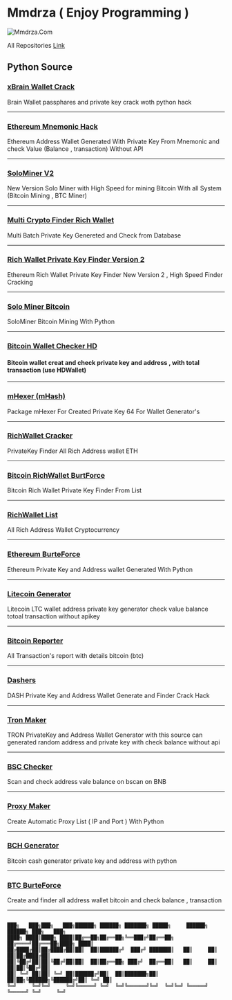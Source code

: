 # Mmdrza ( Enjoy Programming )

<codersrank-skills-chart username="YOUR_USERNAME"></codersrank-skills-chart>


![Mmdrza.Com](https://raw.githubusercontent.com/Pymmdrza/Rich-Address-Wallet/main/MMDRZA_Com.png 'Programming With hack mmdrza')

All Repositories [Link](https://github.com/Pymmdrza?tab=repositories)

## Python Source



### [xBrain Wallet Crack](https://github.com/Pymmdrza/xBrainWallet 'Brain Wallet passphares and private key crack woth python hack')

Brain Wallet passphares and private key crack woth python hack

---

### [Ethereum Mnemonic Hack](https://github.com/Pymmdrza/EthereumMnemonicCrack 'Ethereum Mnemonic Hack')

Ethereum Address Wallet Generated With Private Key From Mnemonic and check Value (Balance , transaction) Without API

---

### [SoloMiner V2](https://github.com/Pymmdrza/SoloMinerV2 'Mining Bitcoin Script Solo')

New Version Solo Miner with High Speed for mining Bitcoin With all System (Bitcoin Mining , BTC Miner)

---


### [Multi Crypto Finder Rich Wallet](https://github.com/Pymmdrza/MultiCryptoFinderRich 'Multi Crypto Finder Rich Wallet')

Multi Batch Private Key Genereted and Check from Database


---

### [Rich Wallet Private Key Finder Version 2](https://github.com/Pymmdrza/RichWalletPrivateKeyFinder2 'Private Key Finder Ethereum')

Ethereum Rich Wallet Private Key Finder New Version 2 , High Speed Finder Cracking


---

### [Solo Miner Bitcoin](https://github.com/Pymmdrza/SoloMiner)

SoloMiner Bitcoin Mining With Python

---

### [Bitcoin Wallet Checker HD](https://github.com/Pymmdrza/BTC_HD_Wallet_Checker)


#### Bitcoin wallet creat and check private key and address , with total transaction (use HDWallet)

---


### [mHexer (mHash)](https://github.com/Pymmdrza/mHexer)

Package mHexer For Created Private Key 64 For Wallet Generator's

---

### [RichWallet Cracker](https://github.com/Pymmdrza/RichWalletPrivateKeyFinder)


PrivateKey Finder All Rich Address wallet ETH

---

### [Bitcoin RichWallet BurtForce](https://github.com/Pymmdrza/BTCRichWalletPrivateKeyFinder)


Bitcoin Rich Wallet Private Key Finder From List


---

### [RichWallet List](https://github.com/Pymmdrza/Rich-Address-Wallet)

All Rich Address Wallet Cryptocurrency


---

### [Ethereum BurteForce](https://github.com/Pymmdrza/Ethereum_PrivateKey_Address_Generator)


Ethereum Private Key and Address wallet Generated With Python


---

### [Litecoin Generator](https://github.com/Pymmdrza/LTC_Generator)


Litecoin LTC wallet address private key generator check value balance totoal transaction without apikey

---

### [Bitcoin Reporter](https://github.com/Pymmdrza/AllTransactionReportBitcoin)


All Transaction's report with details bitcoin (btc)


---

### [Dashers](https://github.com/Pymmdrza/DASH_Finder)

DASH Private Key and Address Wallet Generate and Finder Crack Hack


---

### [Tron Maker](https://github.com/Pymmdrza/TRONPRO)

TRON PrivateKey and Address Wallet Generator with this source can generated random address and private key with check balance without api

---

### [BSC Checker](https://github.com/Pymmdrza/BNB-Checker-Balance)

Scan and check address vale balance on bscan on BNB

---

### [Proxy Maker](https://github.com/Pymmdrza/ProxyPro)

Create Automatic Proxy List ( IP and Port ) With Python

---

### [BCH Generator](https://github.com/Pymmdrza/BitCashGen)

Bitcoin cash generator private key and address with python


---

### [BTC BurteForce](https://github.com/Pymmdrza/BTCCrackWallet)

Create and finder all address wallet bitcoin and check balance , transaction

---

```

███╗   ███╗███╗   ███╗██████╗ ██████╗ ███████╗ █████╗     ██████╗ ██████╗ ███╗   ███╗
████╗ ████║████╗ ████║██╔══██╗██╔══██╗╚══███╔╝██╔══██╗   ██╔════╝██╔═══██╗████╗ ████║
██╔████╔██║██╔████╔██║██║  ██║██████╔╝  ███╔╝ ███████║   ██║     ██║   ██║██╔████╔██║
██║╚██╔╝██║██║╚██╔╝██║██║  ██║██╔══██╗ ███╔╝  ██╔══██║   ██║     ██║   ██║██║╚██╔╝██║
██║ ╚═╝ ██║██║ ╚═╝ ██║██████╔╝██║  ██║███████╗██║  ██║██╗╚██████╗╚██████╔╝██║ ╚═╝ ██║
╚═╝     ╚═╝╚═╝     ╚═╝╚═════╝ ╚═╝  ╚═╝╚══════╝╚═╝  ╚═╝╚═╝ ╚═════╝ ╚═════╝ ╚═╝     ╚═╝
                                                                                     

```
